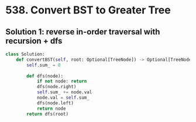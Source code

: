 # 538. Convert BST to Greater Tree

## Solution 1: reverse in-order traversal with recursion + dfs

```py
class Solution:
    def convertBST(self, root: Optional[TreeNode]) -> Optional[TreeNode]:
        self.sum_ = 0
        
        def dfs(node):
            if not node: return
            dfs(node.right)
            self.sum_ += node.val
            node.val = self.sum_
            dfs(node.left)
            return node
        return dfs(root)
```